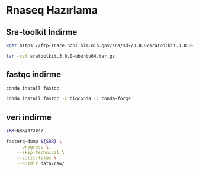 
# Rnaseq Hazırlama

## Sra-toolkit İndirme

```bash
wget https://ftp-trace.ncbi.nlm.nih.gov/sra/sdk/3.0.0/sratoolkit.3.0.0-ubuntu64.tar.gz

tar -xzf sratoolkit.3.0.0-ubuntu64.tar.gz
```

## fastqc indirme 

```bash
conda install fastqc

conda install fastqc -c bioconda -c conda-forge
```

## veri indirme 

```bash
SRR=ERR3473047

fasterq-dump ${SRR} \
    --progress \
    --skip-technical \
    --split-files \
    --outdir data/raw/ 

```

